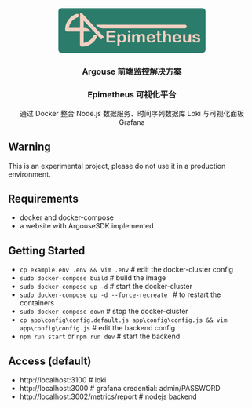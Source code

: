 &nbsp;
<p align="center">
    <picture>
        <img alt="Epimetheus" src="doc/logo/Epimetheus.png" width="300px">
    </picture>
</p>
<h3 align="center">Argouse 前端监控解决方案</h3>
<h3 align="center">Epimetheus 可视化平台</h3>
<p align="center">
    通过 Docker 整合 Node.js 数据服务、时间序列数据库 Loki 与可视化面板 Grafana
</p>


## Warning

This is an experimental project, please do not use it in a production environment.


## Requirements
- docker and docker-compose
- a website with ArgouseSDK implemented

## Getting Started
- `cp example.env .env && vim .env` # edit the docker-cluster config
- `sudo docker-compose build` # build the image
- `sudo docker-compose up -d` # start the docker-cluster
- `sudo docker-compose up -d --force-recreate ` # to restart the containers
- `sudo docker-compose down` # stop the docker-cluster
- `cp app\config\config.default.js app\config\config.js && vim app\config\config.js` # edit the backend config
- `npm run start` or `npm run dev` # start the backend

## Access (default)
- http://localhost:3100 # loki
- http://localhost:3000 # grafana credential: admin/PASSWORD
- http://localhost:3002/metrics/report # nodejs backend
